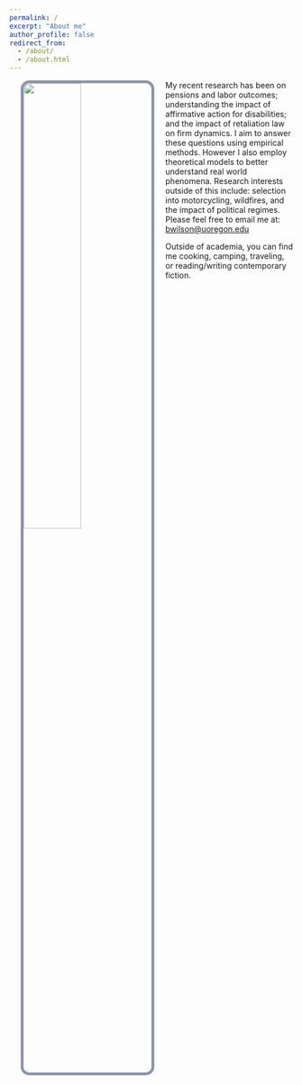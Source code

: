 ```yaml
---
permalink: /
excerpt: "About me"
author_profile: false
redirect_from: 
  - /about/
  - /about.html
---
```


<style>
    /* Center-align the text */
    .center-text {
      text-align: center;
    }
</style>

<style type="text/css">

.page {
    width: 100%;
    float: right;
    margin-right: 0;
    padding-left: 0;
    padding-right: 0;
    font-size: 22px;
}

</style>

<img 
  style="float: left; margin: 0px 20px; border-radius: 15px; border: 5px solid #8c94aa;"
  src="./images/grad-photo-final.jpg" 
  width="45%">

My recent research has been on pensions and labor outcomes; understanding the impact of affirmative action for disabilities; and the impact of retaliation law on firm dynamics. I aim to answer these questions using empirical methods. However I also employ theoretical models to better understand real world phenomena. Research interests outside of this include: selection into motorcycling, wildfires, and the impact of political regimes. Please feel free to email me at: <a style = "color: #2b3742" href = "mailto: bwilson@uoregon.edu">bwilson@uoregon.edu</a>

Outside of academia, you can find me cooking, camping, traveling, or reading/writing contemporary fiction.

